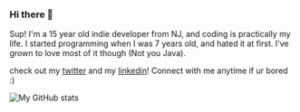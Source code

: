 ### Hi there 👋

Sup! I'm a 15 year old indie developer from NJ, and coding is practically my life. I started programming when I was 7 years old, and hated it at first. I've grown to love most of it though (Not you Java).

check out my [twitter](https://twitter.com/Vishrut97442) and my [linkedin](https://www.linkedin.com/in/vishrut-thoutam-246027245/)! Connect with me anytime if ur bored :)

![My GitHub stats](https://github-readme-stats.vercel.app/api?username=anuraghazra&show_icons=true&theme=radical)
<!--
**VisH317/VisH317** is a ✨ _special_ ✨ repository because its `README.md` (this file) appears on your GitHub profile.

Here are some ideas to get you started:

- 🔭 I’m currently working on ...
- 🌱 I’m currently learning ...
- 👯 I’m looking to collaborate on ...
- 🤔 I’m looking for help with ...
- 💬 Ask me about ...
- 📫 How to reach me: ...
- 😄 Pronouns: ...
- ⚡ Fun fact: ...
-->
